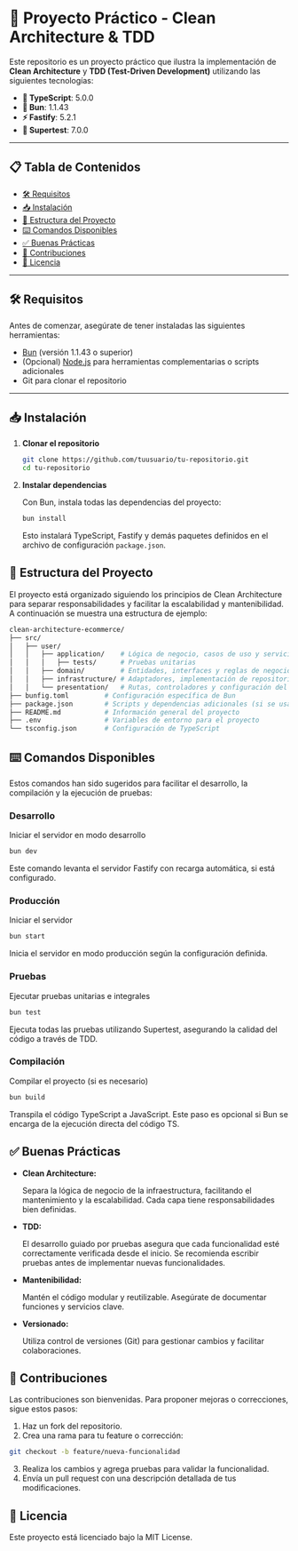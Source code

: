 # 🚀 Proyecto Práctico - Clean Architecture & TDD

Este repositorio es un proyecto práctico que ilustra la implementación de **Clean Architecture** y **TDD (Test-Driven Development)** utilizando las siguientes tecnologías:

- **📘 TypeScript**: 5.0.0
- **🍞 Bun**: 1.1.43
- **⚡ Fastify**: 5.2.1
- **🧪 Supertest**: 7.0.0

---

## 📋 Tabla de Contenidos

- [🛠️ Requisitos](#requisitos)
- [📥 Instalación](#instalación)
- [📂 Estructura del Proyecto](#estructura-del-proyecto)
- [⌨️ Comandos Disponibles](#comandos-disponibles)
- [✅ Buenas Prácticas](#buenas-prácticas)
- [🤝 Contribuciones](#contribuciones)
- [📜 Licencia](#licencia)

---

## 🛠️ Requisitos

Antes de comenzar, asegúrate de tener instaladas las siguientes herramientas:

- [Bun](https://bun.sh/) (versión 1.1.43 o superior)
- (Opcional) [Node.js](https://nodejs.org/) para herramientas complementarias o scripts adicionales
- Git para clonar el repositorio

---

## 📥 Instalación

1. **Clonar el repositorio**

   ```bash
   git clone https://github.com/tuusuario/tu-repositorio.git
   cd tu-repositorio
   ```

2. **Instalar dependencias**

   Con Bun, instala todas las dependencias del proyecto:
   ```bash
   bun install
   ```
   Esto instalará TypeScript, Fastify y demás paquetes definidos en el archivo de configuración `package.json`.


## 📂 Estructura del Proyecto

   El proyecto está organizado siguiendo los principios de Clean Architecture para separar responsabilidades y facilitar la escalabilidad y mantenibilidad. A continuación se muestra una estructura de ejemplo:

   ```bash
   clean-architecture-ecommerce/
   ├── src/
   │   ├── user/    
   │   │   ├── application/    # Lógica de negocio, casos de uso y servicios
   │   │   │   ├── tests/      # Pruebas unitarias
   │   │   ├── domain/         # Entidades, interfaces y reglas de negocio
   │   │   ├── infrastructure/ # Adaptadores, implementación de repositorios y controladores Fastify
   │   │   └── presentation/   # Rutas, controladores y configuración del servidor
   ├── bunfig.toml         # Configuración específica de Bun
   ├── package.json        # Scripts y dependencias adicionales (si se usa)
   ├── README.md           # Información general del proyecto
   ├── .env                # Variables de entorno para el proyecto
   └── tsconfig.json       # Configuración de TypeScript

   ```

## ⌨️ Comandos Disponibles

   Estos comandos han sido sugeridos para facilitar el desarrollo, la compilación y la ejecución de pruebas:

   ### Desarrollo
   Iniciar el servidor en modo desarrollo

   ```bash
   bun dev
   ```
   Este comando levanta el servidor Fastify con recarga automática, si está configurado.
   
   ### Producción
   Iniciar el servidor

   ```bash
   bun start
   ```
   Inicia el servidor en modo producción según la configuración definida.
   
   ### Pruebas
   Ejecutar pruebas unitarias e integrales

   ```bash
   bun test
   ```
   Ejecuta todas las pruebas utilizando Supertest, asegurando la calidad del código a través de TDD.
   
   ### Compilación
   Compilar el proyecto (si es necesario)

   ```bash
  bun build
   ```
   Transpila el código TypeScript a JavaScript. Este paso es opcional si Bun se encarga de la ejecución directa del código TS.

## ✅ Buenas Prácticas
   * **Clean Architecture:**
   
      Separa la lógica de negocio de la infraestructura, facilitando el mantenimiento y la escalabilidad. Cada capa tiene responsabilidades bien definidas.
   
   * **TDD:**

      El desarrollo guiado por pruebas asegura que cada funcionalidad esté correctamente verificada desde el inicio. Se recomienda escribir pruebas antes de implementar nuevas funcionalidades.

   * **Mantenibilidad:**

      Mantén el código modular y reutilizable. Asegúrate de documentar funciones y servicios clave.

   * **Versionado:**

      Utiliza control de versiones (Git) para gestionar cambios y facilitar colaboraciones.

## 🤝 Contribuciones
   Las contribuciones son bienvenidas. Para proponer mejoras o correcciones, sigue estos pasos:
   
   1. Haz un fork del repositorio.
   2. Crea una rama para tu feature o corrección:
   ```bash
   git checkout -b feature/nueva-funcionalidad
   ```
   3. Realiza los cambios y agrega pruebas para validar la funcionalidad.
   4. Envía un pull request con una descripción detallada de tus modificaciones.


## 📜 Licencia
Este proyecto está licenciado bajo la MIT License.